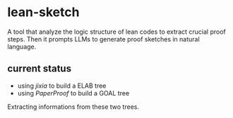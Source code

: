 # lean-sketch

A tool that analyze the logic structure of lean codes to extract crucial proof steps. Then it prompts LLMs to generate proof sketches in natural language.

## current status
- using *jixia* to build a ELAB tree      
- using *PaperProof* to build a GOAL tree  

Extracting informations from these two trees.
